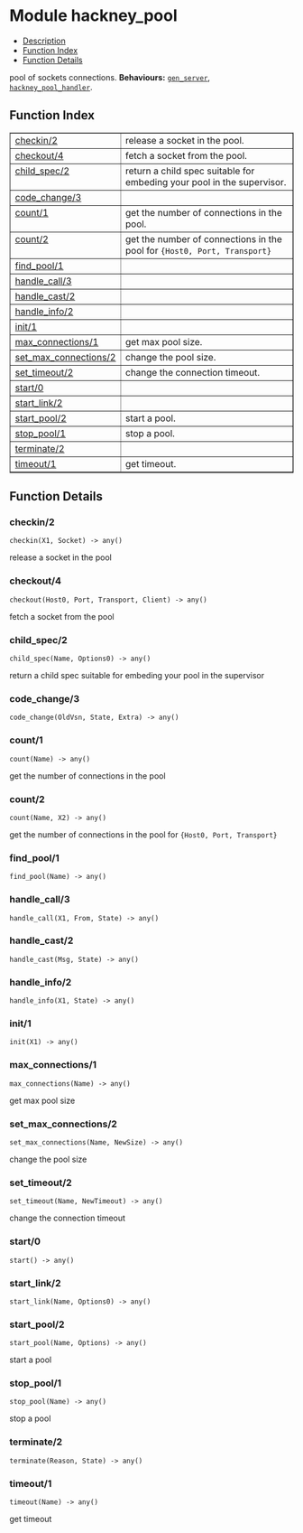 

# Module hackney_pool #
* [Description](#description)
* [Function Index](#index)
* [Function Details](#functions)


pool of sockets connections.
__Behaviours:__ [`gen_server`](gen_server.md), [`hackney_pool_handler`](hackney_pool_handler.md).
<a name="index"></a>

## Function Index ##


<table width="100%" border="1" cellspacing="0" cellpadding="2" summary="function index"><tr><td valign="top"><a href="#checkin-2">checkin/2</a></td><td>release a socket in the pool.</td></tr><tr><td valign="top"><a href="#checkout-4">checkout/4</a></td><td>fetch a socket from the pool.</td></tr><tr><td valign="top"><a href="#child_spec-2">child_spec/2</a></td><td>return a child spec suitable for embeding your pool in the
supervisor.</td></tr><tr><td valign="top"><a href="#code_change-3">code_change/3</a></td><td></td></tr><tr><td valign="top"><a href="#count-1">count/1</a></td><td>get the number of connections in the pool.</td></tr><tr><td valign="top"><a href="#count-2">count/2</a></td><td>get the number of connections in the pool for <code>{Host0, Port, Transport}</code></td></tr><tr><td valign="top"><a href="#find_pool-1">find_pool/1</a></td><td></td></tr><tr><td valign="top"><a href="#handle_call-3">handle_call/3</a></td><td></td></tr><tr><td valign="top"><a href="#handle_cast-2">handle_cast/2</a></td><td></td></tr><tr><td valign="top"><a href="#handle_info-2">handle_info/2</a></td><td></td></tr><tr><td valign="top"><a href="#init-1">init/1</a></td><td></td></tr><tr><td valign="top"><a href="#max_connections-1">max_connections/1</a></td><td>get max pool size.</td></tr><tr><td valign="top"><a href="#set_max_connections-2">set_max_connections/2</a></td><td>change the pool size.</td></tr><tr><td valign="top"><a href="#set_timeout-2">set_timeout/2</a></td><td>change the connection timeout.</td></tr><tr><td valign="top"><a href="#start-0">start/0</a></td><td></td></tr><tr><td valign="top"><a href="#start_link-2">start_link/2</a></td><td></td></tr><tr><td valign="top"><a href="#start_pool-2">start_pool/2</a></td><td>start a pool.</td></tr><tr><td valign="top"><a href="#stop_pool-1">stop_pool/1</a></td><td>stop a pool.</td></tr><tr><td valign="top"><a href="#terminate-2">terminate/2</a></td><td></td></tr><tr><td valign="top"><a href="#timeout-1">timeout/1</a></td><td>get timeout.</td></tr></table>


<a name="functions"></a>

## Function Details ##

<a name="checkin-2"></a>

### checkin/2 ###

`checkin(X1, Socket) -> any()`

release a socket in the pool
<a name="checkout-4"></a>

### checkout/4 ###

`checkout(Host0, Port, Transport, Client) -> any()`

fetch a socket from the pool
<a name="child_spec-2"></a>

### child_spec/2 ###

`child_spec(Name, Options0) -> any()`

return a child spec suitable for embeding your pool in the
supervisor
<a name="code_change-3"></a>

### code_change/3 ###

`code_change(OldVsn, State, Extra) -> any()`


<a name="count-1"></a>

### count/1 ###

`count(Name) -> any()`

get the number of connections in the pool
<a name="count-2"></a>

### count/2 ###

`count(Name, X2) -> any()`

get the number of connections in the pool for `{Host0, Port, Transport}`
<a name="find_pool-1"></a>

### find_pool/1 ###

`find_pool(Name) -> any()`


<a name="handle_call-3"></a>

### handle_call/3 ###

`handle_call(X1, From, State) -> any()`


<a name="handle_cast-2"></a>

### handle_cast/2 ###

`handle_cast(Msg, State) -> any()`


<a name="handle_info-2"></a>

### handle_info/2 ###

`handle_info(X1, State) -> any()`


<a name="init-1"></a>

### init/1 ###

`init(X1) -> any()`


<a name="max_connections-1"></a>

### max_connections/1 ###

`max_connections(Name) -> any()`

get max pool size
<a name="set_max_connections-2"></a>

### set_max_connections/2 ###

`set_max_connections(Name, NewSize) -> any()`

change the pool size
<a name="set_timeout-2"></a>

### set_timeout/2 ###

`set_timeout(Name, NewTimeout) -> any()`

change the connection timeout

<a name="start-0"></a>

### start/0 ###

`start() -> any()`


<a name="start_link-2"></a>

### start_link/2 ###

`start_link(Name, Options0) -> any()`


<a name="start_pool-2"></a>

### start_pool/2 ###

`start_pool(Name, Options) -> any()`

start a pool
<a name="stop_pool-1"></a>

### stop_pool/1 ###

`stop_pool(Name) -> any()`

stop a pool
<a name="terminate-2"></a>

### terminate/2 ###

`terminate(Reason, State) -> any()`


<a name="timeout-1"></a>

### timeout/1 ###

`timeout(Name) -> any()`

get timeout
